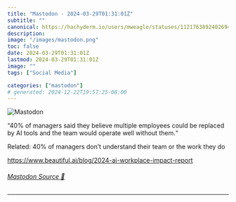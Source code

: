 ```yaml
---
title: "Mastodon - 2024-03-29T01:31:01Z"
subtitle: ""
canonical: https://hachyderm.io/users/mweagle/statuses/112176389240269476
description:
image: "/images/mastodon.png"
toc: false
date: 2024-03-29T01:31:01Z
lastmod: 2024-03-29T01:31:01Z
image: ""
tags: ["Social Media"]

categories: ["mastodon"]
# generated: 2024-12-22T19:57:25-08:00
---
```

![Mastodon](/images/mastodon.png)

<p>“40% of managers said they believe multiple employees could be replaced by AI tools and the team would operate well without them.“</p><p>Related: 40% of managers don’t understand their team or the work they do</p><p><a href="https://www.beautiful.ai/blog/2024-ai-workplace-impact-report" target="_blank" rel="nofollow noopener noreferrer" translate="no"><span class="invisible">https://www.</span><span class="ellipsis">beautiful.ai/blog/2024-ai-work</span><span class="invisible">place-impact-report</span></a></p>


###### [Mastodon Source 🐘](https://hachyderm.io/@mweagle/112176389240269476)

___
